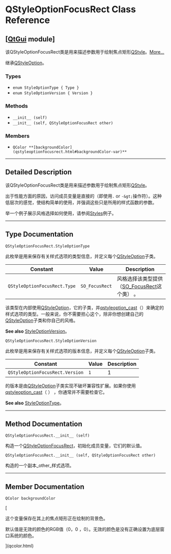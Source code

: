 # QStyleOptionFocusRect Class Reference

## [[QtGui](index.htm) module]

该QStyleOptionFocusRect类是用来描述参数用于绘制焦点矩形[QStyle](qstyle.html)。[More...](#details)

继承[QStyleOption](qstyleoption.html)。

### Types

*   `enum StyleOptionType { Type }`
*   `enum StyleOptionVersion { Version }`

### Methods

*   `__init__ (self)`
*   `__init__ (self, QStyleOptionFocusRect other)`

### Members

*   `QColor **[backgroundColor](qstyleoptionfocusrect.html#backgroundColor-var)**`

* * *

## Detailed Description

该QStyleOptionFocusRect类是用来描述参数用于绘制焦点矩形[QStyle](qstyle.html)。

出于性能方面的原因，访问成员变量是直接的（即使用`.` or `-&gt;`操作符）。这种低层次的感觉，使结构简单的使用，并强调这些只是所用的样式函数的参数。

举一个例子展示风格选择如何使用，请参阅[Styles](index.htm)例子。

* * *

## Type Documentation

```
QStyleOptionFocusRect.StyleOptionType
```

此枚举是用来保存有关样式选项的类型信息，并定义每个[QStyleOption](qstyleoption.html)子类。

| Constant | Value | Description |
| --- | --- | --- |
| `QStyleOptionFocusRect.Type` | `SO_FocusRect` | 风格选择该类型提供（[SO_FocusRect](qstyleoption.html#OptionType-enum)这个类） 。 |

该类型在内部使用[QStyleOption](qstyleoption.html)，它的子类，并[qstyleoption_cast](qstyleoption.html#qstyleoption_cast)（）来确定的样式选项的类型。一般来说，你不需要担心这个，除非你想创建自己的[QStyleOption](qstyleoption.html)子类和你自己的风格。

**See also** [StyleOptionVersion](qstyleoptionfocusrect.html#StyleOptionVersion-enum)。

```
QStyleOptionFocusRect.StyleOptionVersion
```

此枚举是用来保存有关样式选项的版本信息，并定义每个[QStyleOption](qstyleoption.html)子类。

| Constant | Value | Description |
| --- | --- | --- |
| `QStyleOptionFocusRect.Version` | `1` | 1 |

的版本是由[QStyleOption](qstyleoption.html)子类实现不破坏兼容性扩展。如果你使用[qstyleoption_cast](qstyleoption.html#qstyleoption_cast)（ ） ，你通常并不需要检查它。

**See also** [StyleOptionType](qstyleoptionfocusrect.html#StyleOptionType-enum)。

* * *

## Method Documentation

```
QStyleOptionFocusRect.__init__ (self)
```

构造一个[QStyleOptionFocusRect](qstyleoptionfocusrect.html)，初始化成员变量，它们的默认值。

```
QStyleOptionFocusRect.__init__ (self, QStyleOptionFocusRect other)
```

构造的一个副本_other_样式选项。

* * *

## Member Documentation

```
QColor backgroundColor
```

[

这个变量保存在其上的焦点矩形正在绘制的背景色。

默认值是无效的颜色的RGB值（0，0 ，0）。无效的颜色是没有正确设置为底层窗口系统的颜色。

](qcolor.html)